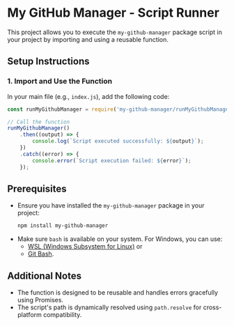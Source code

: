 
# My GitHub Manager - Script Runner

This project allows you to execute the `my-github-manager` package script in your project by importing and using a reusable function.

## Setup Instructions

### 1. Import and Use the Function
In your main file (e.g., `index.js`), add the following code:

```javascript
const runMyGithubManager = require('my-github-manager/runMyGithubManager');

// Call the function
runMyGithubManager()
    .then((output) => {
        console.log(`Script executed successfully: ${output}`);
    })
    .catch((error) => {
        console.error(`Script execution failed: ${error}`);
    });
```

## Prerequisites
- Ensure you have installed the `my-github-manager` package in your project:
  ```bash
  npm install my-github-manager
  ```
- Make sure `bash` is available on your system. For Windows, you can use:
  - [WSL (Windows Subsystem for Linux)](https://learn.microsoft.com/en-us/windows/wsl/install) or
  - [Git Bash](https://git-scm.com/).

## Additional Notes
- The function is designed to be reusable and handles errors gracefully using Promises.
- The script's path is dynamically resolved using `path.resolve` for cross-platform compatibility.
